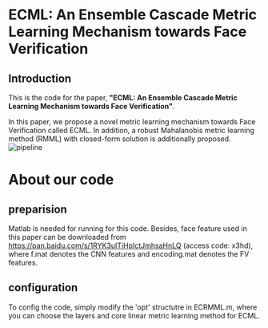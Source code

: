 # ECML: An Ensemble Cascade Metric Learning Mechanism towards Face Verification

## Introduction
This is the code for the paper, **"ECML: An Ensemble Cascade Metric Learning Mechanism towards Face Verification"**. 

In this paper, we propose a novel metric learning mechanism towards Face Verification called ECML. In addition, a robust
Mahalanobis metric learning method (RMML) with closed-form solution is additionally proposed. ![pipeline](https://github.com/zhangboshen/A2J/blob/master/fig/A2Jpipeline.png)

# About our code 
## preparision
Matlab is needed for running for this code. Besides, face feature used in this paper can be downloaded from https://pan.baidu.com/s/1RYK3uITiHpIctJmhsaHnLQ (access code: x3hd), where f.mat denotes the CNN features and encoding.mat denotes the FV features.

## configuration
To config the code, simply modify the 'opt' structutre in ECRMML.m, where you can choose the layers and core linear metric learning method for ECML.
